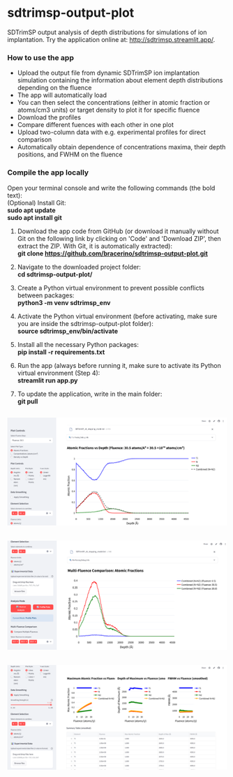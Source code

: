 # sdtrimsp-output-plot
SDTrimSP output analysis of depth distributions for simulations of ion implantation. Try the application online at: http://sdtrimsp.streamlit.app/.

### **How to use the app**  
- Upload the output file from dynamic SDTrimSP ion implantation simulation containing the information about element depth distributions depending on the fluence  
- The app will automatically load  
- You can then select the concentrations (either in atomic fraction or atoms/cm3 units) or target density to plot it for specific fluence  
- Download the profiles  
- Compare different fuences with each other in one plot  
- Upload two-column data with e.g. experimental profiles for direct comparison  
- Automatically obtain dependence of concentrations maxima, their depth positions, and FWHM on the fluence   


### **Compile the app locally** 

Open your terminal console and write the following commands (the bold text):  
(Optional) Install Git:  
      **sudo apt update**  
      **sudo apt install git**    
      
1) Download the app code from GitHub (or download it manually without Git on the following link by clicking on 'Code' and 'Download ZIP', then extract the ZIP. With Git, it is automatically extracted):  
      **git clone https://github.com/bracerino/sdtrimsp-output-plot.git**

2) Navigate to the downloaded project folder:  
      **cd sdtrimsp-output-plot/**

3) Create a Python virtual environment to prevent possible conflicts between packages:  
      **python3 -m venv sdtrimsp_env**

4) Activate the Python virtual environment (before activating, make sure you are inside the sdtrimsp-output-plot folder):  
      **source sdtrimsp_env/bin/activate**
   
5) Install all the necessary Python packages:  
      **pip install -r requirements.txt**

6) Run the app (always before running it, make sure to activate its Python virtual environment (Step 4):  
      **streamlit run app.py**
7) To update the application, write in the main folder:  
      **git pull**


![Plot element depth distributions depending no the fluence from the SDTrimSP](images/1_s.png)
--
![Plot element depth distributions depending no the fluence from the SDTrimSP](images/2_s.png)
--
![Plot element depth distributions depending no the fluence from the SDTrimSP](images/3_s.png)
--


